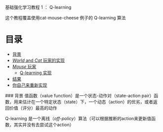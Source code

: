 基础强化学习教程 1 ： Q-learning

这个教程覆盖使用cat-mouse-cheese 例子的 Q-learning 算法

# 目录
- [背景](#background)
- [ *World* and *Cat* 玩家的实现](#world)
- [ *Mouse* 玩家](#mouse)
  - [Q-learning 实现](#q-learning)
- [结果](#results)
- [你自己来重新实现](#reproduce)


<div id='background'/>
### 背景
值函数（value function）是一个状态-动作对（state-action pair）函数，用来估计在一个特定状态（state）下，一个动态（action）的优劣，或者返回价值（评分）最高的动作


Q-learning 是一个离线（*off-policy*）算法（可以根据推断的action来更新值函数，其实并没有去尝试这个action）